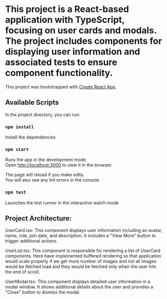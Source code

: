 # This project is a React-based application with TypeScript, focusing on user cards and modals. The project includes components for displaying user information and associated tests to ensure component functionality.
This project was bootstrapped with [Create React App](https://github.com/facebook/create-react-app).

## Available Scripts

In the project directory, you can run:

### `npm install` 
Install the dependencies

### `npm start`

Runs the app in the development mode.\
Open [http://localhost:3000](http://localhost:3000) to view it in the browser.

The page will reload if you make edits.\
You will also see any lint errors in the console.

### `npm test`

Launches the test runner in the interactive watch mode


## Project Architecture:
UserCard.tsx: This component displays user information including an avatar, name, role, join date, and description. It includes a "View More" button to trigger additional actions.

UserList.tsx: This component is responsible for rendering a list of UserCard components. Here have implemented buffered rendering so that application would scale properly if we get more number of images and not all images would be fetched load and they would be fetched only when the user hits the end of scroll.

UserModal.tsx: This component displays detailed user information in a modal window. It shows additional details about the user and provides a "Close" button to dismiss the modal.

